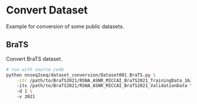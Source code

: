 # Convert Dataset
Example for conversion of some public datasets.

## BraTS
Convert BraTS dataset.
```sh
# run with source code
python nnseq2seq/dataset_conversion/Dataset001_BraTS.py \
    -itr /path/to/BraTS2021/RSNA_ASNR_MICCAI_BraTS2021_TrainingData_16July2021 \  # training folder
    -its /path/to/BraTS2021/RSNA_ASNR_MICCAI_BraTS2021_ValidationData \           # testing/valiation folder
    -d 1 \                                                                        # dataset ID
    -v 2021                                                                       # Year of BraTS
```